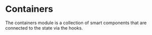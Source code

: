 # Containers

The containers module is a collection of smart components that are connected to the state via the hooks.